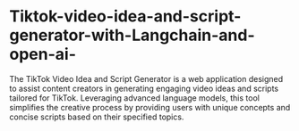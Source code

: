 # Tiktok-video-idea-and-script-generator-with-Langchain-and-open-ai-
The TikTok Video Idea and Script Generator is a web application designed to assist content creators in generating engaging video ideas and scripts tailored for TikTok. Leveraging advanced language models, this tool simplifies the creative process by providing users with unique concepts and concise scripts based on their specified topics.
